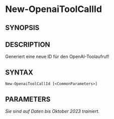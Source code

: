 ﻿---
external help file: powershai-help.xml
schema: 2.0.0
powershai: true
---

# New-OpenaiToolCallId

## SYNOPSIS <!--!= @#Synop !-->


## DESCRIPTION <!--!= @#Desc !-->
Generiert eine neue ID für den OpenAI-Toolaufruf!

## SYNTAX <!--!= @#Syntax !-->

```
New-OpenaiToolCallId [<CommonParameters>]
```

## PARAMETERS <!--!= @#Params !-->


<!--PowershaiAiDocBlockStart-->
_Sie sind auf Daten bis Oktober 2023 trainiert._
<!--PowershaiAiDocBlockEnd-->
